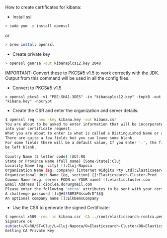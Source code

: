 How to create certificates for kibana: 

* Install ssl

```bash
> sudo yum -y install openssl
```

or

```bash
> brew install openssl
```


* Create private key

```bash
> openssl genrsa -out kibanaplcs12.key 2048
```
IMPORTANT: Convert these to PKCS#5 v1.5 to work correctly with the JDK. Output from
this command will be used in all the config files.

* Convert to PKCS#5 v1.5

```
> openssl pkcs8 -v1 "PBE-SHA1-3DES" -in "kibanaplcs12.key" -topk8 -out "kibana.key" -nocrypt
```

* Create the CSR and enter the organization and server details:

```bash
$ openssl req -new -key kibana.key -out kibana.csr
You are about to be asked to enter information that will be incorporated
into your certificate request.
What you are about to enter is what is called a Distinguished Name or a DN.
There are quite a few fields but you can leave some blank
For some fields there will be a default value, If you enter '.', the field will
be left blank.
----
Country Name (2 letter code) [AU]:RO
State or Province Name (full name) [Some-State]:Cluj
Locality Name (eg, city) []:Cluj-Napoca
Organization Name (eg, company) [Internet Widgits Pty Ltd]:Elasticsearch-Cluster
Organizational Unit Name (eg, section) []:Elasticsearch-Cluster-Prod
Common Name (e.g. server FQDN or YOUR name) []:elasticcluster.com
Email Address []:cioclea.doru@gmail.com
Please enter the following 'extra' attributes to be sent with your certificate request
A challenge password []:@#$!S0M3P4ssw0rD^$$@
An optional company name []:ElkDemoCompany

```

* Use the CSR to generate the signed Certificate:

```bash
$ openssl x509 -req -in kibana.csr -CA ../root/elasticsearch-rootca.pem -CAkey ../root/elasticsearch-rootkey.key -CAcreateserial -out kibana.pem -sha256
Signature ok
subject=/C=RO/ST=Cluj/L=Cluj-Napoca/O=Elasticsearch-Cluster/OU=Elasticsearch-Cluster-Prod/CN=elasticcluster.com/emailAddress=cioclea.doru@gmail.com
Getting CA Private Key
```